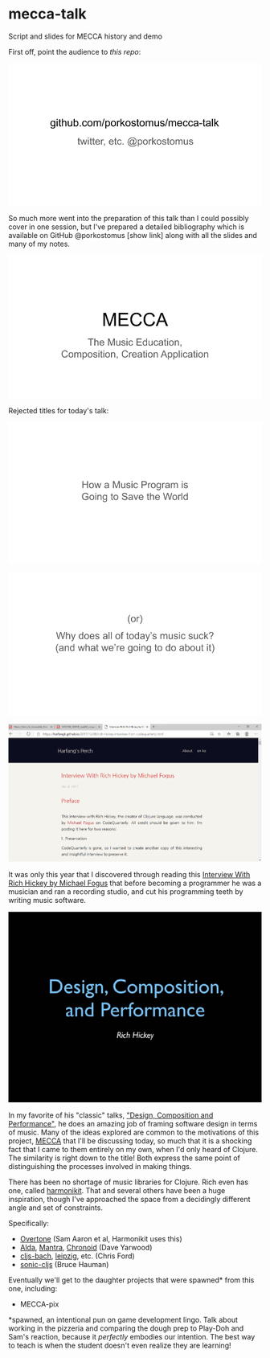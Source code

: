 # mecca-talk
Script and slides for MECCA history and demo

First off, point the audience to *this repo*:

![repo](images/whoami.png)

So much more went into the preparation of this talk than I could possibly cover in one session, but I've prepared a detailed bibliography which is available on GitHub @porkostomus [show link] along with all the slides and many of my notes.

![title page](images/MECCA.png)

Rejected titles for today's talk:

![Reject 1](images/MECCA2.png)

![Reject 2](images/MECCA3.png)

![Fogus interview](images/fogus.png)

It was only this year that I discovered through reading this [Interview With Rich Hickey by Michael Fogus](https://harfangk.github.io/2017/12/08/rich-hickey-interview-from-codequarterly.html) that before becoming a programmer he was a musician and ran a recording studio, and cut his programming teeth by writing music software.

![Design, composition and performance](images/design.jpg)

In my favorite of his "classic" talks, ["Design, Composition and Performance"](https://github.com/matthiasn/talk-transcripts/blob/master/Hickey_Rich/DesignCompositionPerformance.md), he does an amazing job of framing software design in terms of music. Many of the ideas explored are common to the motivations of this project, [MECCA](https://github.com/porkostomus/mecca) that I'll be discussing today, so much that it is a shocking fact that I came to them entirely on my own, when I'd only heard of Clojure. The similarity is right down to the title! Both express the same point of distinguishing the processes involved in making things.



There has been no shortage of music libraries for Clojure. Rich even has one, called [harmonikit](https://github.com/richhickey/harmonikit). That and several others have been a huge inspiration, though I've approached the space from a decidingly different angle and set of constraints.

Specifically:

- [Overtone](https://github.com/overtone/overtone) (Sam Aaron et al, Harmonikit uses this)
- [Alda](https://github.com/alda-lang/alda), [Mantra](https://github.com/daveyarwood/mantra), [Chronoid](https://github.com/daveyarwood/chronoid) (Dave Yarwood)
- [cljs-bach](https://github.com/ctford/cljs-bach), [leipzig](https://github.com/ctford/leipzig), etc. (Chris Ford)
- [sonic-cljs](https://github.com/bhauman/sonic-cljs) (Bruce Hauman)

Eventually we'll get to the daughter projects that were spawned* from this one, including:

- MECCA-pix

*spawned, an intentional pun on game development lingo. Talk about working in the pizzeria and comparing the dough prep to Play-Doh and Sam's reaction, because it *perfectly* embodies our intention. The best way to teach is when the student doesn't even realize they are learning!